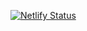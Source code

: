 [![Netlify Status](https://api.netlify.com/api/v1/badges/2e40d846-a829-4713-9738-771af17e6a40/deploy-status)](https://app.netlify.com/sites/bureau-intieme-zaken/deploys)
